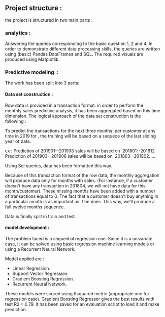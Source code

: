 ## Project structure :
the project is structured in two main parts :

### analytics : 

Answering the queries corresponding to the basic question 1, 2 and 4.
In order to demonstrate different data processing skills, the queries are written using (basic) Pandas DataFrames and SQL.
The required visuals are produced using Matplotlib.

### Predictive modeling  : 
The work has been split into 3 parts:

#### Data set construction :
Row data is provided in a transaction format. in order to perform the monthly sales predictive analysis, it has been aggregated based on this time dimension.
The logical approach of the data set construction is the following :

To predict the transactions for the next three months  per customer at any time in 2019 for , the training will be based on a sequece of the last sliding year of data.

ex : 
Prediction of 201901--201903 sales will be based on  201801--201812 <br/>
Prediction of 201903--201906 sales will be based on  201803--201902......

Using Sql queries, data has been formatted this way.

Because of this transaction format of the row data, the monthly aggregation will produce data only for months with sales. (For instance, if a customer doesn't have any transaction in 201804, we will not have data for this month/customer). These missing months have been added with a number of transactions equal to 0. The fact that a customer doesn't buy anything in a particular month is as important as if he does. 
This way, we'll produce a full twelve months sequence.

Data is finally split in train and test.


#### model development : 
The problem faced is a sequential regression one.
Since it is a univariate case, it can be solved using basic regression machine learning models or using a Recurrent Neural Network.

Model applied are : 
- Linear Regression.
- Support Vector Regression.
- Gradient Boosting Regression.
- Recurrent Neural Network.

These models were scored using Rsquared metric (appropriate one for regression case).
Gradient Boosting Regressor gives the best results with test R2 = 0.79. It has been saved for an evaluation script to load it and make prediction.

